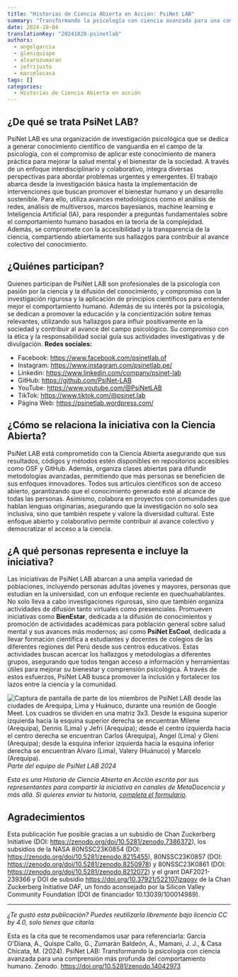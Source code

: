 ```yaml
---
title: "Historias de Ciencia Abierta en Acción: PsiNet LAB"
summary: "Transformando la psicología con ciencia avanzada para una comprensión más profunda del comportamiento humano"
date: 2024-10-04
translationKey: "20241028-psinetlab"
authors:
  - angelgarcia
  - gleniquispe
  - alvarozumaran
  - jefrijusto
  - marcelocasa
tags: []
categories:
  - Historias de Ciencia Abierta en acción
---
```


## ¿De qué se trata PsiNet LAB?
PsiNet LAB es una organización de investigación psicológica que se dedica a generar conocimiento científico de vanguardia en el campo de la psicología, con el compromiso de aplicar este conocimiento de manera práctica para mejorar la salud mental y el bienestar de la sociedad. A través de un enfoque interdisciplinario y colaborativo, integra diversas perspectivas para abordar problemas urgentes y emergentes. El trabajo abarca desde la investigación básica hasta la implementación de intervenciones que buscan promover el bienestar humano y un desarrollo sostenible. Para ello, utiliza avances metodológicos como el análisis de redes, análisis de multiversos, marcos bayesianos, machine learning e Inteligencia Artificial (IA), para responder a preguntas fundamentales sobre el comportamiento humano basados en la teoría de la complejidad. Además, se compromete con la accesibilidad y la transparencia de la ciencia, compartiendo abiertamente sus hallazgos para contribuir al avance colectivo del conocimiento.

## ¿Quiénes participan?
Quienes participan de PsiNet LAB son profesionales de la psicología con pasión por la ciencia y la difusión del conocimiento, y compromiso con la investigación rigurosa y la aplicación de principios científicos para entender mejor el comportamiento humano. Además de su interés por la psicología, se dedican a promover la educación y la concientización sobre temas relevantes, utilizando sus hallazgos para influir positivamente en la sociedad y contribuir al avance del campo psicológico. Su compromiso con la ética y la responsabilidad social guía sus actividades investigativas y de divulgación.
**Redes sociales:**
- Facebook: https://www.facebook.com/psinetlab.of
- Instagram: https://www.instagram.com/psinetlab.pe/
- Linkedin: https://www.linkedin.com/company/psinet-lab
- GitHub: https://github.com/PsiNet-LAB
- YouTube: https://www.youtube.com/@PsiNetLAB
- TikTok: https://www.tiktok.com/@psinet.lab
- Página Web: https://psinetlab.wordpress.com/

## ¿Cómo se relaciona la iniciativa con la Ciencia Abierta?
PsiNet LAB está comprometido con la Ciencia Abierta asegurando que sus resultados, códigos y métodos estén disponibles en repositorios accesibles como OSF y GitHub. Además, organiza clases abiertas para difundir metodologías avanzadas, permitiendo que más personas se beneficien de sus enfoques innovadores. Todos sus artículos científicos son de acceso abierto, garantizando que el conocimiento generado esté al alcance de todas las personas. Asimismo, colabora en proyectos con comunidades que hablan lenguas originarias, asegurando que la investigación no solo sea inclusiva, sino que también respete y valore la diversidad cultural. Este enfoque abierto y colaborativo permite contribuir al avance colectivo y democratizar el acceso a la ciencia.

## ¿A qué personas representa e incluye la iniciativa?
Las iniciativas de PsiNet LAB abarcan a una amplia variedad de poblaciones, incluyendo personas adultas jóvenes y mayores, personas que estudian en la universidad, con un enfoque reciente en quechuahablantes. No solo lleva a cabo investigaciones rigurosas, sino que también organiza actividades de difusión tanto virtuales como presenciales.
Promueven iniciativas como **BienEstar**, dedicada a la difusión de conocimientos y promoción de actividades académicas para población general sobre salud mental y sus avances más modernos; así como **PsiNet EsCool**, dedicada a llevar formación científica a estudiantes y docentes de colegios de las diferentes regiones del Perú desde sus centros educativos.
Estas actividades buscan acercar los hallazgos y metodologías a diferentes grupos, asegurando que todos tengan acceso a información y herramientas útiles para mejorar su bienestar y comprensión psicológica. A través de estos esfuerzos, PsiNet LAB busca promover la inclusión y fortalecer los lazos entre la ciencia y la comunidad.

![Captura de pantalla de parte de los miembros de PsiNet LAB desde las ciudades de Arequipa, Lima y Huánuco, durante una reunión de Google Meet. Los cuadros se dividen en una matriz 3x3. Desde la esquina superior izquierda hacia la esquina superior derecha se encuentran Milene (Arequipa), Dennis (Lima) y Jefri (Arequipa); desde el centro izquierda hacia el centro derecha se encuentran Carlos (Arequipa), Angel (Lima) y Gleni (Arequipa); desde la esquina inferior izquierda hacia la esquina inferior derecha se encuentran Alvaro (Lima), Valery (Huánuco) y Marcelo (Arequipa).
](/img/psinetlab.jpg) 
*Parte del equipo de PsiNet LAB 2024*

*Esta es una Historia de Ciencia Abierta en Acción escrita por sus representantes para  compartir la iniciativa en canales de MetaDocencia y más allá. Si quieres enviar tu historia, [completa el formulario](https://docs.google.com/forms/d/e/1FAIpQLSfC9eZfIn_rOf4Ist21AHOySWsZ-v4lCn1oN-xW3mJL6kWIeg/viewform).*

## Agradecimientos
Esta publicación fue posible gracias a un subsidio de Chan Zuckerberg Initiative (DOI: https://zenodo.org/doi/10.5281/zenodo.7386372), los subsidios de la NASA 80NSSC23K0854 (DOI: https://zenodo.org/doi/10.5281/zenodo.8215455), 80NSSC23K0857 (DOI: https://zenodo.org/doi/10.5281/zenodo.8250978) y 80NSSC23K0861 (DOI: https://zenodo.org/doi/10.5281/zenodo.8212072) y el grant DAF2021-239366 y DOI de subsidio https://doi.org/10.37921/522107izqogv de la Chan Zuckerberg Initiative DAF, un fondo aconsejado por la Silicon Valley Community Foundation (DOI de financiador 10.13039/100014989).

---

*¿Te gustó esta publicación? Puedes reutilizarla libremente bajo licencia CC by 4.0, solo tienes que citarla.* 

Esta es la cita que te recomendamos usar para referenciarla:
García O'Diana, A., Quispe Callo, G., Zumarán Baldeón, Á., Mamani, J. J., & Casa Chicata, M. (2024). PsiNet LAB: Transformando la psicología con ciencia avanzada para una comprensión más profunda del comportamiento humano. Zenodo. https://doi.org/10.5281/zenodo.14042973
